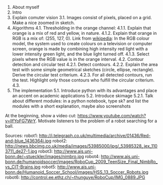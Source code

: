 1. About myself
2. Intro
3. Explain comuter vision
3.1. Images consist of pixels, placed on a grid. Make a nice zoomed in sketch.
4. Algorithms
4.1. Thresholding in the orange channel:
4.1.1. Explain that orange is a mix of red and yellow, in nature.
4.1.2. Explain that orange in RGB is a mix of: (255, 127, 0).
Link from [wikipedia](http://en.wikipedia.org/wiki/Orange_(colour)): In the RGB colour model, the system used to create colours on a television or computer screen, orange is made by combining high intensity red light with a lower intensity green light, and the blue light turned off. 
4.1.3. Select pixels where the RGB value is in the orange interval.
4.2. Contour detection and circular test
4.2.1. Detect contours.
4.2.2. Explain the area test with some simple geometrical sketches (circle, ellipse, rectangle). Derive the circular test criterium.
4.2.3. For all detected contours, run the test. Highlight only those contours who fulfill the circular criterium.
4.3. 
5. The implementation
5.1. Introduce python with its advantages and place an accent on academic applications
5.2. Introduce skimage
5.2.1. Talk about different modules: in a python notebook, type sk? and list the modules with a short explanation, maybe also screenshots


At the beginning, show a video cut: https://www.youtube.com/watch?v=llfYoFG7WrY. Motivate listeners to the problem of a robot searching for a ball.

Sources:
robot1: http://i.telegraph.co.uk/multimedia/archive/01436/Red-and-blue_1436364i.jpg
robot2: http://news.bbcimg.co.uk/media/images/53985000/jpg/_53985328_jex_1103711_de27-1.jpg
robot3: http://www.ais.uni-bonn.de/~stueckler/images/nimbro.jpg
robot4: http://www.ais.uni-bonn.de/humanoidsoccer/images/RoboCup_2009_TeenSize_Final_NimbRo_vs_CIT-Brains.jpg
robot5: http://www.ais.uni-bonn.de/Humanoid_Soccer_School/images/HSS_13_Soccer_Robots.jpg
robot6: http://control.ee.ethz.ch/~thunguye/RoboCup/IMG_0889.JPG
